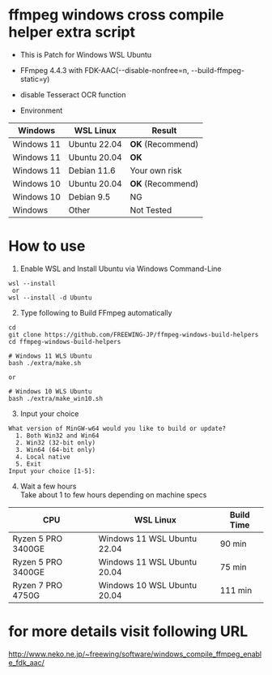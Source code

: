 # ffmpeg windows cross compile helper extra script

* This is Patch for Windows WSL Ubuntu
* FFmpeg 4.4.3 with FDK-AAC(--disable-nonfree=n, --build-ffmpeg-static=y)
* disable Tesseract OCR function

* Environment

|  Windows | WSL Linux | Result |
| ---- | ---- | ---- |
| Windows 11 | Ubuntu 22.04 | **OK** (Recommend) |
| Windows 11 | Ubuntu 20.04 | **OK** |
| Windows 11 | Debian 11.6 | Your own risk |
| Windows 10 | Ubuntu 20.04 | **OK** (Recommend) |
| Windows 10 | Debian 9.5 | NG |
| Windows | Other | Not Tested |

# How to use
1) Enable WSL and Install Ubuntu via Windows Command-Line  
```
wsl --install
 or
wsl --install -d Ubuntu
```
2) Type following to Build FFmpeg automatically  
```
cd
git clone https://github.com/FREEWING-JP/ffmpeg-windows-build-helpers
cd ffmpeg-windows-build-helpers

# Windows 11 WLS Ubuntu
bash ./extra/make.sh

or

# Windows 10 WLS Ubuntu
bash ./extra/make_win10.sh
```
3) Input your choice  
```
What version of MinGW-w64 would you like to build or update?
  1. Both Win32 and Win64
  2. Win32 (32-bit only)
  3. Win64 (64-bit only)
  4. Local native
  5. Exit
Input your choice [1-5]:
```
4) Wait a few hours  
Take about 1 to few hours depending on machine specs  

|  CPU | WSL Linux | Build Time |
| ---- | ---- | ---- |
| Ryzen 5 PRO 3400GE | Windows 11 WSL Ubuntu 22.04 | 90 min |
| Ryzen 5 PRO 3400GE | Windows 11 WSL Ubuntu 20.04 | 75 min |
| Ryzen 7 PRO 4750G | Windows 10 WSL Ubuntu 20.04 | 111 min |

# for more details visit following URL  
http://www.neko.ne.jp/~freewing/software/windows_compile_ffmpeg_enable_fdk_aac/

